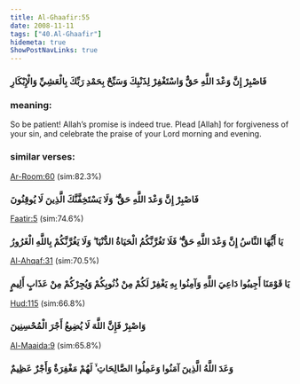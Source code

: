 ```yaml
---
title: Al-Ghaafir:55
date: 2008-11-11
tags: ["40.Al-Ghaafir"]
hidemeta: true 
ShowPostNavLinks: true 
---
```

### فَاصْبِرْ إِنَّ وَعْدَ اللَّهِ حَقٌّ وَاسْتَغْفِرْ لِذَنْبِكَ وَسَبِّحْ بِحَمْدِ رَبِّكَ بِالْعَشِيِّ وَالْإِبْكَارِ
### meaning: 
So be patient! Allah’s promise is indeed true. Plead [Allah] for forgiveness of your sin, and celebrate the praise of your Lord morning and evening.
### similar verses: 

[Ar-Room:60](/30/60) (sim:82.3%)

### فَاصْبِرْ إِنَّ وَعْدَ اللَّهِ حَقٌّ ۖ وَلَا يَسْتَخِفَّنَّكَ الَّذِينَ لَا يُوقِنُونَ

[Faatir:5](/35/5) (sim:74.6%)

### يَا أَيُّهَا النَّاسُ إِنَّ وَعْدَ اللَّهِ حَقٌّ ۖ فَلَا تَغُرَّنَّكُمُ الْحَيَاةُ الدُّنْيَا ۖ وَلَا يَغُرَّنَّكُمْ بِاللَّهِ الْغَرُورُ

[Al-Ahqaf:31](/46/31) (sim:70.5%)

### يَا قَوْمَنَا أَجِيبُوا دَاعِيَ اللَّهِ وَآمِنُوا بِهِ يَغْفِرْ لَكُمْ مِنْ ذُنُوبِكُمْ وَيُجِرْكُمْ مِنْ عَذَابٍ أَلِيمٍ

[Hud:115](/11/115) (sim:66.8%)

### وَاصْبِرْ فَإِنَّ اللَّهَ لَا يُضِيعُ أَجْرَ الْمُحْسِنِينَ

[Al-Maaida:9](/5/9) (sim:65.8%)

### وَعَدَ اللَّهُ الَّذِينَ آمَنُوا وَعَمِلُوا الصَّالِحَاتِ ۙ لَهُمْ مَغْفِرَةٌ وَأَجْرٌ عَظِيمٌ
